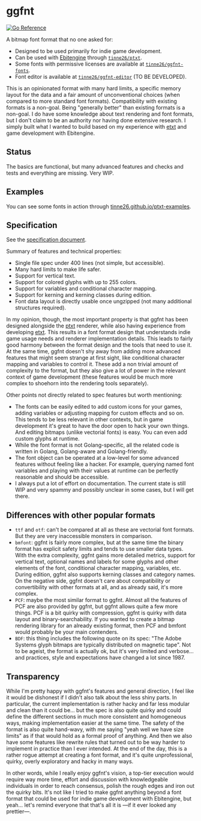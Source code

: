 # ggfnt
[![Go Reference](https://pkg.go.dev/badge/tinne26/ggfnt.svg)](https://pkg.go.dev/github.com/tinne26/ggfnt)

A bitmap font format that no one asked for:
- Designed to be used primarily for indie game development.
- Can be used with [Ebitengine](https://github.com/hajimehoshi/ebiten) through [`tinne26/ptxt`](https://github.com/tinne26/ptxt).
- Some fonts with permissive licenses are available at [`tinne26/ggfnt-fonts`](https://github.com/tinne26/ggfnt-fonts).
- Font editor is available at [`tinne26/ggfnt-editor`](https://github.com/tinne26/ggfnt-editor) (TO BE DEVELOPED).

This is an opinionated format with many hard limits, a specific memory layout for the data and a fair amount of unconventional choices (when compared to more standard font formats). Compatibility with existing formats is a non-goal. Being "generally better" than existing formats is a non-goal. I do have some knowledge about text rendering and font formats, but I don't claim to be an authority nor having done extensive research. I simply built what I wanted to build based on my experience with [etxt](https://github.com/tinne26/etxt) and game development with Ebitengine.

## Status

The basics are functional, but many advanced features and checks and tests and everything are missing. Very WIP.

## Examples

You can see some fonts in action through [tinne26.github.io/ptxt-examples](https://tinne26.github.io/ptxt-examples).

## Specification

See the [specification document](https://github.com/tinne26/ggfnt/blob/main/specification.md).

Summary of features and technical properties:
- Single file spec under 400 lines (not simple, but accessible).
- Many hard limits to make life safer.
- Support for vertical text.
- Support for colored glyphs with up to 255 colors.
- Support for variables and conditional character mapping.
- Support for kerning and kerning classes during edition.
- Font data layout is directly usable once ungzipped (not many additional structures required).

In my opinion, though, the most important property is that ggfnt has been designed alongside the [ptxt](https://github.com/tinne26/ptxt) renderer, while also having experience from developing [etxt](https://github.com/tinne26/etxt). This results in a font format design that understands indie game usage needs and renderer implementation details. This leads to fairly good harmony between the format design and the tools that need to use it. At the same time, ggfnt doesn't shy away from adding more advanced features that might seem strange at first sight, like conditional character mapping and variables to control it. These add a non trivial amount of complexity to the format, but they also give a lot of power in the relevant context of game development (these features would be much more complex to shoehorn into the rendering tools separately).

Other points not directly related to spec features but worth mentioning:
- The fonts can be easily edited to add custom icons for your games, adding variables or adjusting mapping for custom effects and so on. This tends to be less relevant in other contexts, but in game development it's great to have the door open to hack your own things. And editing bitmaps (unlike vectorial fonts) is easy. You can even add custom glyphs at runtime.
- While the font format is not Golang-specific, all the related code is written in Golang, Golang-aware and Golang-friendly.
- The font object can be operated at a low-level for some advanced features without feeling like a hacker. For example, querying named font variables and playing with their values at runtime can be perfectly reasonable and should be accessible.
- I always put a lot of effort on documentation. The current state is still WIP and very spammy and possibly unclear in some cases, but I will get there.

## Differences with other popular formats

- `ttf` and `otf`: can't be compared at all as these are vectorial font formats. But they are very inaccessible monsters in comparison.
- `bmfont`: ggfnt is fairly more complex, but at the same time the binary format has explicit safety limits and tends to use smaller data types. With the extra complexity, ggfnt gains more detailed metrics, support for vertical text, optional names and labels for some glyphs and other elements of the font, conditional character mapping, variables, etc. During edition, ggfnt also supports kerning classes and category names. On the negative side, ggfnt doesn't care about compatibility or convertibility with other formats at all, and as already said, it's more complex.
- `PCF`: maybe the most similar format to ggfnt. Almost all the features of PCF are also provided by ggfnt, but ggfnt allows quite a few more things. PCF is a bit quirky with compression, ggfnt is quirky with data layout and binary-searchability. If you wanted to create a bitmap rendering library for an already existing format, then PCF and bmfont would probably be your main contenders.
- `BDF`: this thing includes the following quote on its spec: "The Adobe Systems glyph bitmaps are typically distributed on magnetic tape". Not to be ageist, the format is actually ok, but it's very limited and verbose... and practices, style and expectations have changed a lot since 1987.

## Transparency

While I'm pretty happy with ggfnt's features and general direction, I feel like it would be dishonest if I didn't also talk about the less shiny parts. In particular, the current implementation is rather hacky and far less modular and clean than it could be... but the spec is also quite quirky and could define the different sections in much more consistent and homogeneous ways, making implementation easier at the same time. The safety of the format is also quite hand-wavy, with me saying "yeah well we have size limits" as if that would hold as a formal proof of anything. And then we also have some features like rewrite rules that turned out to be way harder to implement in practice than I ever intended. At the end of the day, this is a rather rogue attempt at creating a font format, and it's quite unprofessional, quirky, overly exploratory and hacky in many ways.

In other words, while I really enjoy ggfnt's vision, a top-tier execution would require way more time, effort and discussion with knowledgeable individuals in order to reach consensus, polish the rough edges and iron out the quirky bits. It's not like I tried to make ggfnt anything beyond a font format that could be used for indie game development with Ebitengine, but yeah... let's remind everyone that that's all it is —if it ever looked any prettier—.
